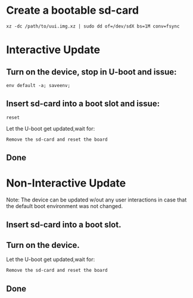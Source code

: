 # Create a bootable sd-card
```
xz -dc /path/to/uui.img.xz | sudo dd of=/dev/sdX bs=1M conv=fsync
```

# Interactive Update
## Turn on the device, stop in U-boot and issue:
```
env default -a; saveenv;
```

## Insert sd-card into a boot slot and issue:
```
reset
```

Let the U-boot get updated,wait for:
```
Remove the sd-card and reset the board
```
## Done

# Non-Interactive Update

Note: The device can be updated w/out any user interactions in case that the default boot environment was not changed.

## Insert sd-card into a boot slot.
## Turn on the device.
Let the U-boot get updated,wait for:
```
Remove the sd-card and reset the board
```
## Done
